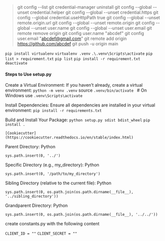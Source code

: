 > git config --list
> git credential-manager uninstall
> git config --global --unset credential.helper
> git config --global --unset credential.https
> git config --global credential.useHttpPath true
> git config --global --unset remote.origin.url
> git config --global --unset remote.origin
> git config --global --unset user.name
> git config --global --unset user.email
> git remote remove origin
> git config user.name "abcdef"
> git config user.email "abcdef@gmail.com"
> git remote add origin https://github.com/abcdef
> git push -u origin main

`pip install virtualenv`
`virtualenv .venv`
`.\.venv\Scripts\activate`
`pip list > requirement.txt`
`pip list`
`pip install -r requirement.txt`
`deactivate`

#### Steps to Use setup.py

Create a Virtual Environment: If you haven’t already, create a virtual environment:
`python -m venv .venv`
source `.venv/bin/activate ` # On Windows use `.venv\Scripts\activate`

Install Dependencies: Ensure all dependencies are installed in your virtual environment:
`pip install -r requirements.txt`

Build and Install Your Package:
`python setup.py sdist bdist_wheel`
`pip install .`

`[Cookiecutter](https://cookiecutter.readthedocs.io/en/stable/index.html)`

Parent Directory:
Python

`sys.path.insert(0, '../')`

Specific Directory (e.g., my_directory):
Python

`sys.path.insert(0, '/path/to/my_directory')`

Sibling Directory (relative to the current file):
Python

`sys.path.insert(0, os.path.join(os.path.dirname(__file__), '../sibling_directory'))`

Grandparent Directory:
Python

`sys.path.insert(0, os.path.join(os.path.dirname(__file__), '../../'))`

create constants.py with the following content

`CLIENT_ID = ""`
`CLIENT_SECRET = ""`
